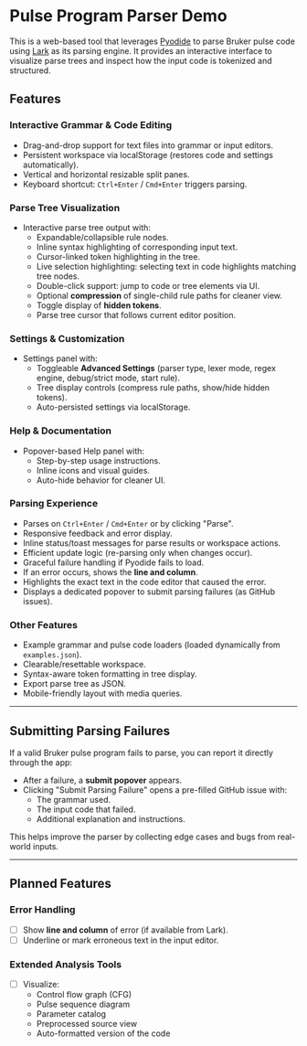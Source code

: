 # Pulse Program Parser Demo

This is a web-based tool that leverages [Pyodide](https://pyodide.org/) to parse Bruker pulse code using [Lark](https://github.com/lark-parser/lark) as its parsing engine. It provides an interactive interface to visualize parse trees and inspect how the input code is tokenized and structured.

## Features

### Interactive Grammar & Code Editing

- Drag-and-drop support for text files into grammar or input editors.
- Persistent workspace via localStorage (restores code and settings automatically).
- Vertical and horizontal resizable split panes.
- Keyboard shortcut: `Ctrl+Enter` / `Cmd+Enter` triggers parsing.

### Parse Tree Visualization

- Interactive parse tree output with:
  - Expandable/collapsible rule nodes.
  - Inline syntax highlighting of corresponding input text.
  - Cursor-linked token highlighting in the tree.
  - Live selection highlighting: selecting text in code highlights matching tree nodes.
  - Double-click support: jump to code or tree elements via UI.
  - Optional **compression** of single-child rule paths for cleaner view.
  - Toggle display of **hidden tokens**.
  - Parse tree cursor that follows current editor position.

### Settings & Customization

- Settings panel with:
  - Toggleable **Advanced Settings** (parser type, lexer mode, regex engine, debug/strict mode, start rule).
  - Tree display controls (compress rule paths, show/hide hidden tokens).
  - Auto-persisted settings via localStorage.

### Help & Documentation

- Popover-based Help panel with:
  - Step-by-step usage instructions.
  - Inline icons and visual guides.
  - Auto-hide behavior for cleaner UI.

### Parsing Experience

- Parses on `Ctrl+Enter` / `Cmd+Enter` or by clicking "Parse".
- Responsive feedback and error display.
- Inline status/toast messages for parse results or workspace actions.
- Efficient update logic (re-parsing only when changes occur).
- Graceful failure handling if Pyodide fails to load.
- If an error occurs, shows the **line and column**.
- Highlights the exact text in the code editor that caused the error.
- Displays a dedicated popover to submit parsing failures (as GitHub issues).

### Other Features

- Example grammar and pulse code loaders (loaded dynamically from `examples.json`).
- Clearable/resettable workspace.
- Syntax-aware token formatting in tree display.
- Export parse tree as JSON.
- Mobile-friendly layout with media queries.

---

## Submitting Parsing Failures

If a valid Bruker pulse program fails to parse, you can report it directly through the app:

- After a failure, a **submit popover** appears.
- Clicking "Submit Parsing Failure" opens a pre-filled GitHub issue with:
  - The grammar used.
  - The input code that failed.
  - Additional explanation and instructions.

This helps improve the parser by collecting edge cases and bugs from real-world inputs.

---

## Planned Features

### Error Handling

- [ ] Show **line and column** of error (if available from Lark).
- [ ] Underline or mark erroneous text in the input editor.

### Extended Analysis Tools

- [ ] Visualize:
  - Control flow graph (CFG)
  - Pulse sequence diagram
  - Parameter catalog
  - Preprocessed source view
  - Auto-formatted version of the code
